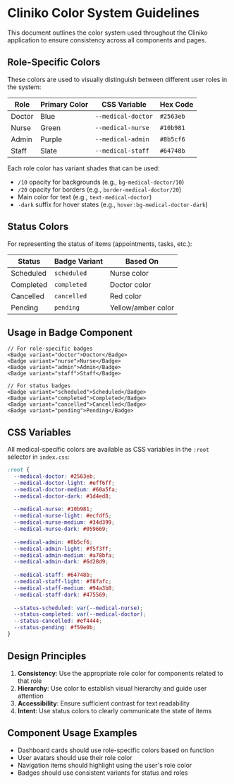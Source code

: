 # Cliniko Color System Guidelines

This document outlines the color system used throughout the Cliniko application to ensure consistency across all components and pages.

## Role-Specific Colors

These colors are used to visually distinguish between different user roles in the system:

| Role | Primary Color | CSS Variable | Hex Code |
|------|--------------|--------------|----------|
| Doctor | Blue | `--medical-doctor` | `#2563eb` |
| Nurse | Green | `--medical-nurse` | `#10b981` |
| Admin | Purple | `--medical-admin` | `#8b5cf6` |
| Staff | Slate | `--medical-staff` | `#64748b` |

Each role color has variant shades that can be used:
- `/10` opacity for backgrounds (e.g., `bg-medical-doctor/10`)
- `/20` opacity for borders (e.g., `border-medical-doctor/20`)
- Main color for text (e.g., `text-medical-doctor`)
- `-dark` suffix for hover states (e.g., `hover:bg-medical-doctor-dark`)

## Status Colors

For representing the status of items (appointments, tasks, etc.):

| Status | Badge Variant | Based On |
|--------|--------------|----------|
| Scheduled | `scheduled` | Nurse color |
| Completed | `completed` | Doctor color |
| Cancelled | `cancelled` | Red color |
| Pending | `pending` | Yellow/amber color |

## Usage in Badge Component

```tsx
// For role-specific badges
<Badge variant="doctor">Doctor</Badge>
<Badge variant="nurse">Nurse</Badge>
<Badge variant="admin">Admin</Badge>
<Badge variant="staff">Staff</Badge>

// For status badges
<Badge variant="scheduled">Scheduled</Badge>
<Badge variant="completed">Completed</Badge>
<Badge variant="cancelled">Cancelled</Badge>
<Badge variant="pending">Pending</Badge>
```

## CSS Variables

All medical-specific colors are available as CSS variables in the `:root` selector in `index.css`:

```css
:root {
  --medical-doctor: #2563eb;
  --medical-doctor-light: #eff6ff;
  --medical-doctor-medium: #60a5fa;
  --medical-doctor-dark: #1d4ed8;
  
  --medical-nurse: #10b981;
  --medical-nurse-light: #ecfdf5;
  --medical-nurse-medium: #34d399;
  --medical-nurse-dark: #059669;
  
  --medical-admin: #8b5cf6;
  --medical-admin-light: #f5f3ff;
  --medical-admin-medium: #a78bfa;
  --medical-admin-dark: #6d28d9;
  
  --medical-staff: #64748b;
  --medical-staff-light: #f8fafc;
  --medical-staff-medium: #94a3b8;
  --medical-staff-dark: #475569;
  
  --status-scheduled: var(--medical-nurse);
  --status-completed: var(--medical-doctor);
  --status-cancelled: #ef4444;
  --status-pending: #f59e0b;
}
```

## Design Principles

1. **Consistency**: Use the appropriate role color for components related to that role
2. **Hierarchy**: Use color to establish visual hierarchy and guide user attention
3. **Accessibility**: Ensure sufficient contrast for text readability
4. **Intent**: Use status colors to clearly communicate the state of items

## Component Usage Examples

- Dashboard cards should use role-specific colors based on function
- User avatars should use their role color
- Navigation items should highlight using the user's role color
- Badges should use consistent variants for status and roles 
